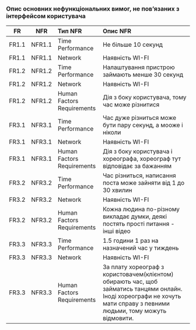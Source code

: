### Опис основних нефункціональних вимог, не пов’язаних з інтерфейсом користувача
|FR|NFR|Тип NFR|Опис NFR|
|:-----:|:-----:|:-----|:-----|
|FR1.1|NFR1.1|Time Performance|Не більше 10 секунд|
|FR1.1|NFR1.1|Network|Наявність WI-FI|
|FR1.2|NFR1.2|Time Performance|Налаштування пристрою займають менше 30 секунд|
|FR1.2|NFR1.2|Network|Наявність WI-FI|
|FR1.2|NFR1.2|Human Factors Requirements|Дія з боку користувача, тому час може різнитися|
|FR3.1|NFR3.1|Time Performance|Час дуже різниться може бути пару секунд, а мооже і ніколи|
|FR3.1|NFR3.1|Network|Наявність WI-FI|
|FR3.1|NFR3.1|Human Factors Requirements|Дія з боку користувача і хореографа, хореограф тут відповідає за бажанням|
|FR3.2|NFR3.2|Time Performance|Час різниться, написання поста може зайняти від 1 до 30 хвилин|
|FR3.2|NFR3.2|Network|Наявність WI-FI|
|FR3.2|NFR3.2|Human Factors Requirements|Кожна людина по-різному викладає думки, деякі постять прості питання - інші відео|
|FR3.3|NFR3.3|Time Performance|1.5 години 1 раз на назначений час у тиждень|
|FR3.3|NFR3.3|Network|Наявність WI-FI|
|FR3.3|NFR3.3|Human Factors Requirements|За плату хореограф з користовачем(клієнтом) обирають час, щоб займатись танцями онлайн. Іноді хореографи не хочуть мати справу з певними людьми, тому можуть відмовити.|
